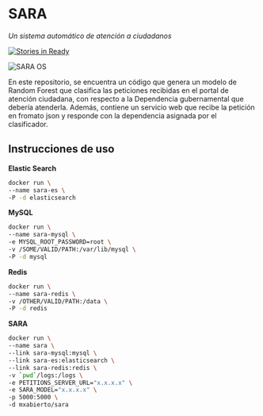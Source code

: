 # SARA

_Un sistema automático de atención a ciudadanos_

[![Stories in Ready](https://badge.waffle.io/mxabierto/sara.png?label=ready&title=Ready)](https://waffle.io/mxabierto/sara)

![SARA OS](http://www.rapportoconfidenziale.org/wp-content/uploads/2014/04/hergif.gif)

En este repositorio, se encuentra un código que genera un modelo de Random Forest que clasifica las peticiones recibidas en el portal de atención ciudadana, con respecto a la Dependencia gubernamental que debería atenderla.
Además, contiene un servicio web que recibe la petición en fromato json y responde con la dependencia asignada por el clasificador.

## Instrucciones de uso
__Elastic Search__
```sh
docker run \
--name sara-es \
-P -d elasticsearch 
```

__MySQL__
```sh
docker run \
--name sara-mysql \
-e MYSQL_ROOT_PASSWORD=root \
-v /SOME/VALID/PATH:/var/lib/mysql \
-P -d mysql
```

__Redis__
```sh
docker run \
--name sara-redis \
-v /OTHER/VALID/PATH:/data \
-P -d redis
```

__SARA__
```sh
docker run \
--name sara \
--link sara-mysql:mysql \
--link sara-es:elasticsearch \
--link sara-redis:redis \
-v `pwd`/logs:/logs \
-e PETITIONS_SERVER_URL="x.x.x.x" \
-e SARA_MODEL="x.x.x.x" \
-p 5000:5000 \
-d mxabierto/sara
```